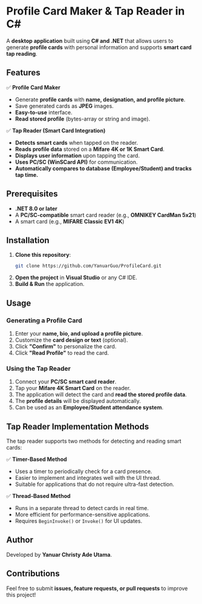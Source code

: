 # Profile Card Maker & Tap Reader in C#

A **desktop application** built using **C# and .NET** that allows users to generate **profile cards** with personal information and supports **smart card tap reading**.

## Features

✅ **Profile Card Maker**  
- Generate **profile cards** with **name, designation, and profile picture**.  
- Save generated cards as **JPEG** images.  
- **Easy-to-use** interface.
- **Read stored profile** (bytes-array or string and image).

✅ **Tap Reader (Smart Card Integration)**  
- **Detects smart cards** when tapped on the reader.  
- **Reads profile data** stored on a **Mifare 4K or 1K Smart Card**.  
- **Displays user information** upon tapping the card.  
- **Uses PC/SC (WinSCard API)** for communication.
- **Automatically compares to database (Employee/Student) and tracks tap time.**

## Prerequisites
- **.NET 8.0 or later**  
- A **PC/SC-compatible** smart card reader (e.g., **OMNIKEY CardMan 5x21**)
- A smart card (e.g., **MIFARE Classic EV1 4K**)

## Installation
1. **Clone this repository**:  
   ```sh
   git clone https://github.com/YanuarGuo/ProfileCard.git
   ```
2. **Open the project** in **Visual Studio** or any C# IDE.  
3. **Build & Run** the application.  

## Usage

### Generating a Profile Card
1. Enter your **name, bio, and upload a profile picture**.  
2. Customize the **card design or text** (optional).  
3. Click **"Confirm"** to personalize the card.  
4. Click **"Read Profile"** to read the card.  

### Using the Tap Reader
1. Connect your **PC/SC smart card reader**.  
2. Tap your **Mifare 4K Smart Card** on the reader.  
3. The application will detect the card and **read the stored profile data**.  
4. The **profile details** will be displayed automatically.  
5. Can be used as an **Employee/Student attendance system**.

## Tap Reader Implementation Methods

The tap reader supports two methods for detecting and reading smart cards:

✅ **Timer-Based Method**  
- Uses a timer to periodically check for a card presence.  
- Easier to implement and integrates well with the UI thread.  
- Suitable for applications that do not require ultra-fast detection.  

✅ **Thread-Based Method**  
- Runs in a separate thread to detect cards in real time.  
- More efficient for performance-sensitive applications.  
- Requires `BeginInvoke()` or `Invoke()` for UI updates.  

## Author
Developed by **Yanuar Christy Ade Utama**.

## Contributions
Feel free to submit **issues, feature requests, or pull requests** to improve this project!

